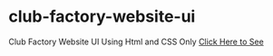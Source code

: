 # club-factory-website-ui
Club Factory Website UI Using Html and CSS Only
<a href="https://rakkkkkesh.github.io/club-factory-website-ui/">Click Here to See</a>
